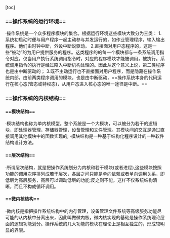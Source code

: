 [toc]
### ==操作系统的运行环境==
·操作系统是一个众多程序模块的集合。根据运行环境这些模块大致分为三类：
1.系统初启动时便与用户程序一起主动参与并发运行的，如作业管理程序，输入输出程序。他们由时钟中断，外设中断说驱动。
2.直接面对用户态程序的，这是一些“被动”的为用户提供服务的程序。这类程序的的每一个模块都与一条系统调用指令对应，仅当用户执行系统调用指令时，对应的程序模块才能被调用，被执行。系统调用指令的执行是经过陷入中断机构处理的。因此从这个意义上说，第二类程序也是由中断驱动的；
3.既不主动运行也不直接面对用户程序，而是隐藏在操作系统内部，由前两类程序调用的模块，也是由中断驱动，==操作系统本身的代码运行在核心态(管态或特权态)，从用户态进入核心态的唯一途径是中断。==
### ==操作系统的内核结构==
#### ==模块结构==
·模块结构也称为单内核模型。整个系统是一个大模块，可以被分为若干的逻辑块，即处理器管理，存储器管理，设备管理和文件管理。其模块间的交互是通过直接调用其他模块中的函数实现的;
·模块结构是一种基于结构化程序设计的一种软件结构设计方法。
#### ==层次结构==
·所谓层次结构，就是把操作系统划分为内核和若干模块(或者进程),这些模块按照功能的调用次序排列成若干层次，各层之间只能是单向依赖或者单向调用关系，即低层为高层服务，高层可以调动低层的功能;反之则不能。这样不仅系统结构清晰，而且不构成循环调用。
#### ==微内核结构==
·微内核是指把操作系统结构中的内存管理，设备管理文件系统等高级服务功能尽可能的从内核中分离出来，因此叫做微内核，微内核实现的基础是操作系统理论层面的逻辑功能划分。操作系统的几大功能的模块在理论上是相互独立的，形成较明显的界限。